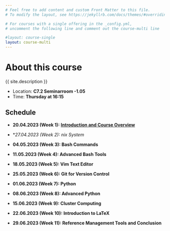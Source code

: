 ```yaml
---
# Feel free to add content and custom Front Matter to this file.
# To modify the layout, see https://jekyllrb.com/docs/themes/#overriding-theme-defaults

# For courses with a single offering in the _config.yml,
# uncomment the following line and comment out the course-multi line

#layout: course-single
layout: course-multi
---
```


# <a name="description">About this course</a>

{{ site.description }}

* Location: **C7.2 Seminarroom -1.05**
* Time: **Thursday at 16:15**

## <a name="goals">Schedule</a>


* **20.04.2023 (Week 1):** [**Introduction and Course Overview**](https://iuliiazaitova.github.io/basic-tools-nlp-2023/introduction)

* **27.04.2023 (Week 2): *nix System**

* **04.05.2023 (Week 3): Bash Commands**

* **11.05.2023 (Week 4): Advanced Bash Tools**

* **18.05.2023 (Week 5): Vim Text Editor**

* **25.05.2023 (Week 6): Git for Version Control**

* **01.06.2023 (Week 7): Python**

* **08.06.2023 (Week 8): Advanced Python**

* **15.06.2023 (Week 9): Cluster Computing**

* **22.06.2023 (Week 10): Introduction to LaTeX**

* **29.06.2023 (Week 11): Reference Management Tools and Conclusion**


